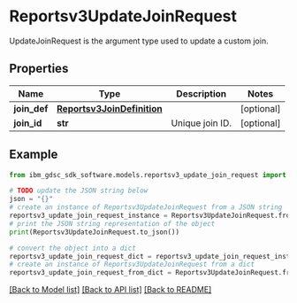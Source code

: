 # Reportsv3UpdateJoinRequest

UpdateJoinRequest is the argument type used to update a custom join.

## Properties

Name | Type | Description | Notes
------------ | ------------- | ------------- | -------------
**join_def** | [**Reportsv3JoinDefinition**](Reportsv3JoinDefinition.md) |  | [optional] 
**join_id** | **str** | Unique join ID. | [optional] 

## Example

```python
from ibm_gdsc_sdk_software.models.reportsv3_update_join_request import Reportsv3UpdateJoinRequest

# TODO update the JSON string below
json = "{}"
# create an instance of Reportsv3UpdateJoinRequest from a JSON string
reportsv3_update_join_request_instance = Reportsv3UpdateJoinRequest.from_json(json)
# print the JSON string representation of the object
print(Reportsv3UpdateJoinRequest.to_json())

# convert the object into a dict
reportsv3_update_join_request_dict = reportsv3_update_join_request_instance.to_dict()
# create an instance of Reportsv3UpdateJoinRequest from a dict
reportsv3_update_join_request_from_dict = Reportsv3UpdateJoinRequest.from_dict(reportsv3_update_join_request_dict)
```
[[Back to Model list]](../README.md#documentation-for-models) [[Back to API list]](../README.md#documentation-for-api-endpoints) [[Back to README]](../README.md)



